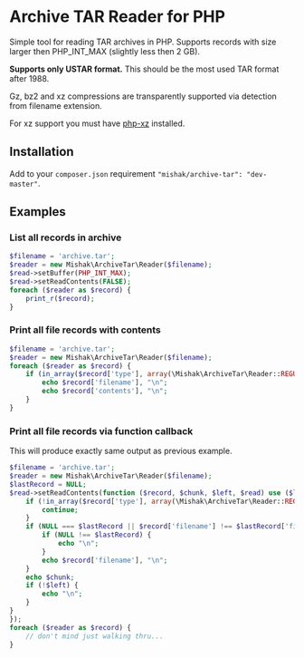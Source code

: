 Archive TAR Reader for PHP
==========================

Simple tool for reading TAR archives in PHP. Supports records with size larger then PHP_INT_MAX (slightly less then 2 GB).

**Supports only USTAR format.** This should be the most used TAR format after 1988.

Gz, bz2 and xz compressions are transparently supported via detection from filename extension.

For xz support you must have [php-xz](https://github.com/payden/php-xz) installed.

## Installation

Add to your `composer.json` requirement `"mishak/archive-tar": "dev-master"`.

## Examples

### List all records in archive

```php
$filename = 'archive.tar';
$reader = new Mishak\ArchiveTar\Reader($filename);
$read->setBuffer(PHP_INT_MAX);
$read->setReadContents(FALSE);
foreach ($reader as $record) {
	print_r($record);
}
```

### Print all file records with contents

```php
$filename = 'archive.tar';
$reader = new Mishak\ArchiveTar\Reader($filename);
foreach ($reader as $record) {
	if (in_array($record['type'], array(\Mishak\ArchiveTar\Reader::REGULAR, \Mishak\ArchiveTar\Reader::AREGULAR), TRUE)) {
		echo $record['filename'], "\n";
		echo $record['contents'], "\n";
	}
}
```

### Print all file records via function callback

This will produce exactly same output as previous example.

```php
$filename = 'archive.tar';
$reader = new Mishak\ArchiveTar\Reader($filename);
$lastRecord = NULL;
$read->setReadContents(function ($record, $chunk, $left, $read) use ($lastRecord) {
	if (!in_array($record['type'], array(\Mishak\ArchiveTar\Reader::REGULAR, \Mishak\ArchiveTar\Reader::AREGULAR), TRUE)) {
		continue;
	}
	if (NULL === $lastRecord || $record['filename'] !== $lastRecord['filename']) {
		if (NULL !== $lastRecord) {
			echo "\n";
		}
		echo $record['filename'], "\n";
	}
	echo $chunk;
	if (!$left) {
		echo "\n";
	}
}
});
foreach ($reader as $record) {
	// don't mind just walking thru...
}
```
